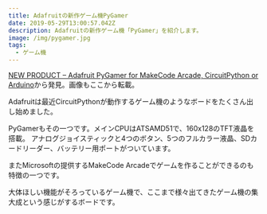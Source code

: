 ```yaml
---
title: Adafruitの新作ゲーム機PyGamer
date: 2019-05-29T13:00:57.042Z
description: Adafruitの新作ゲーム機「PyGamer」を紹介します。
image: /img/pygamer.jpg
tags:
  - ゲーム機
---
```

[NEW PRODUCT – Adafruit PyGamer for MakeCode Arcade, CircuitPython or Arduino](https://blog.adafruit.com/2019/05/21/new-product-adafruit-pygamer-for-makecode-arcade-circuitpython-or-arduino/)から発見。画像もここから転載。

Adafruitは最近CircuitPythonが動作するゲーム機のようなボードをたくさん出し始めました。

PyGamerもその一つです。メインCPUはATSAMD51で、160x128のTFT液晶を搭載。
アナログジョイスティックと4つのボタン、5つのフルカラー液晶、SDカードリーダー、バッテリー用ポートがついています。

またMicrosoftの提供するMakeCode Arcadeでゲームを作ることができるのも特徴の一つです。

大体ほしい機能がそろっているゲーム機で、ここまで様々出てきたゲーム機の集大成という感じがするボードです。
